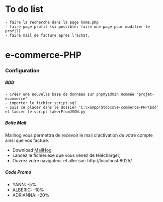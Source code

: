 # To do list

    - faire la recherche dans la page home.php
    - faire page profil (si possible: faire une page pour modifier le profil)
    - faire mail de facture après l'achat.

# e-commerce-PHP

### Configuration

##### BDD

    - Créer une nouvelle base de données sur phpmyadmin nommée "projet-ecommerce"
    - importer le fichier script.sql
    - puis ce placer dans le dossier 'C:\xampp\htdocs\e-commerce-PHP\bdd' et lancer le script fakerFromJSON.py

##### Boite Mail

Mailhog vous permettra de recevoir le mail d'activation de votre compte ainsi que vos facture.

- Download [MailHog](https://github.com/mailhog/MailHog/releases/tag/v1.0.1),
- Lancez le fichier.exe que vous venez de télécharger,
- Ouvrez votre navigateur et aller sur: http://localhost:8025/

##### Code Promo

- YANN:        -5%
- ALBERIC:     -10%
- ADRIANNA:    -20%
